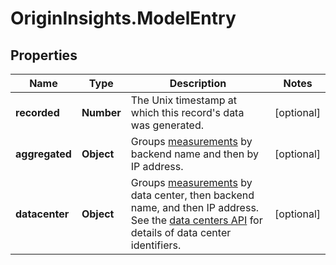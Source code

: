 # OriginInsights.ModelEntry

## Properties

Name | Type | Description | Notes
------------ | ------------- | ------------- | -------------
**recorded** | **Number** | The Unix timestamp at which this record&#39;s data was generated. | [optional] 
**aggregated** | **Object** | Groups [measurements](#measurements-data-model) by backend name and then by IP address. | [optional] 
**datacenter** | **Object** | Groups [measurements](#measurements-data-model) by data center, then backend name, and then IP address. See the [data centers API](/reference/api/utils/datacenter/) for details of data center identifiers. | [optional] 


